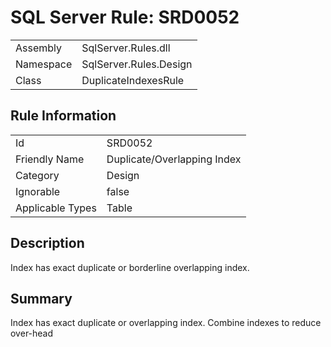 [This document is automatically generated. All changed made to it WILL be lost]: <>  
  
# SQL Server Rule: SRD0052  
  
|    |    |
|----|----|
| Assembly | SqlServer.Rules.dll   |
| Namespace | SqlServer.Rules.Design |
| Class | DuplicateIndexesRule |
  
## Rule Information  
  
|    |    |
|----|----|
| Id | SRD0052 |
| Friendly Name | Duplicate/Overlapping Index |
| Category | Design |
| Ignorable | false |
| Applicable Types | Table  |
  
## Description  
  
Index has exact duplicate or borderline overlapping index.  
  
## Summary  
  
Index has exact duplicate or overlapping index. Combine indexes to reduce over-head  


